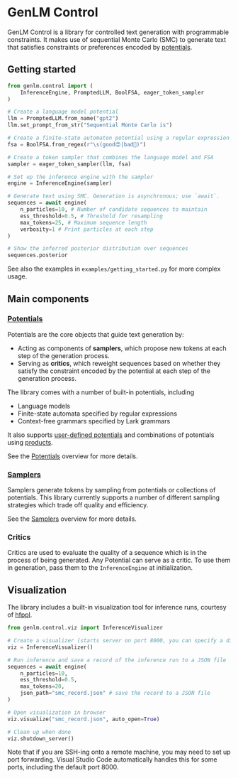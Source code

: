 # GenLM Control

GenLM Control is a library for controlled text generation with programmable constraints. It makes use of sequential Monte Carlo (SMC) to generate text that satisfies constraints or preferences encoded by [potentials](potentials.md).

## Getting started

```python
from genlm.control import (
    InferenceEngine, PromptedLLM, BoolFSA, eager_token_sampler
)

# Create a language model potential
llm = PromptedLLM.from_name("gpt2")
llm.set_prompt_from_str("Sequential Monte Carlo is")

# Create a finite-state automaton potential using a regular expression
fsa = BoolFSA.from_regex(r"\s(good😍|bad🙁)")

# Create a token sampler that combines the language model and FSA
sampler = eager_token_sampler(llm, fsa)

# Set up the inference engine with the sampler
engine = InferenceEngine(sampler)

# Generate text using SMC. Generation is asynchronous; use `await`.
sequences = await engine(
    n_particles=10, # Number of candidate sequences to maintain
    ess_threshold=0.5, # Threshold for resampling
    max_tokens=25, # Maximum sequence length
    verbosity=1 # Print particles at each step
)

# Show the inferred posterior distribution over sequences
sequences.posterior
```

See also the examples in `examples/getting_started.py` for more complex usage.


## Main components

### [Potentials](potentials.md)
Potentials are the core objects that guide text generation by:

* Acting as components of **samplers**, which propose new tokens at each step of the generation process.
* Serving as **critics**, which reweight sequences based on whether they satisfy the constraint encoded by the potential at each step of the generation process.

The library comes with a number of built-in potentials, including

* Language models
* Finite-state automata specified by regular expressions
* Context-free grammars specified by Lark grammars

It also supports [user-defined potentials](potentials.md#custom-potentials) and combinations of potentials using [products](potentials.md#products-of-potentials).

See the [Potentials](potentials.md) overview for more details.

### [Samplers](samplers.md)

Samplers generate tokens by sampling from potentials or collections of potentials. This library currently supports a number of different sampling strategies which trade off quality and efficiency.

See the [Samplers](samplers.md) overview for more details.

### Critics
Critics are used to evaluate the quality of a sequence which is in the process of being generated. Any Potential can serve as a critic. To use them in generation, pass them to the `InferenceEngine` at initialization.


## Visualization

The library includes a built-in visualization tool for inference runs, courtesy of [hfppl](https://github.com/probcomp/hfppl).

```python
from genlm.control.viz import InferenceVisualizer

# Create a visualizer (starts server on port 8000, you can specify a different port if needed)
viz = InferenceVisualizer()

# Run inference and save a record of the inference run to a JSON file
sequences = await engine(
    n_particles=10,
    ess_threshold=0.5,
    max_tokens=20,
    json_path="smc_record.json" # save the record to a JSON file
)

# Open visualization in browser
viz.visualize("smc_record.json", auto_open=True)

# Clean up when done
viz.shutdown_server()
```

Note that if you are SSH-ing onto a remote machine, you may need to set up port forwarding. Visual Studio Code automatically handles this for some ports, including the default port 8000.
